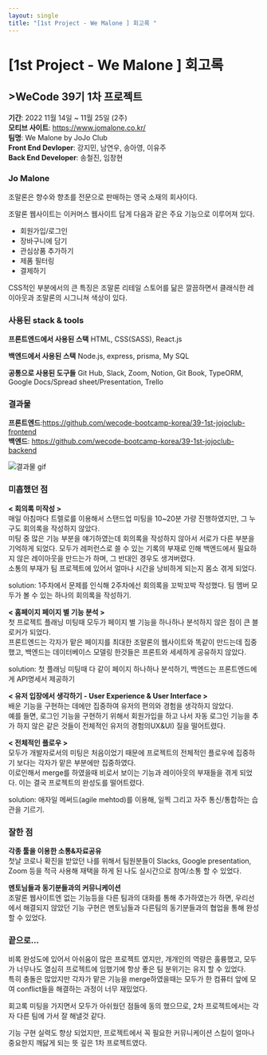 ```yaml
---
layout: single
title: "[1st Project - We Malone ] 회고록 "
---
```


# [1st Project - We Malone ] 회고록

## >WeCode 39기 1차 프로젝트

**기간**: 2022 11월 14일 ~ 11월 25일 (2주)  
**모티브 사이트**: https://www.jomalone.co.kr/  
**팀명**: We Malone by JoJo Club  
**Front End Devloper**: 강지민, 남연우, 송아영, 이유주  
**Back End Developer**: 송철진, 임창현  
 
### Jo Malone

조말론은 향수와 향초를 전문으로 판매하는 영국 소재의 회사이다.  

조말론 웹사이트는 이커머스 웹사이트 답게 다음과 같은 주요 기능으로 이루어져 있다.  

- 회원가입/로그인
- 장바구니에 담기
- 관심상품 추가하기
- 제품 필터링
- 결제하기

CSS적인 부분에서의 큰 특징은 조말론 리테일 스토어를 닮은 깔끔하면서 클래식한 레이아웃과 조말론의 시그니쳐 색상이 있다.  

### 사용된 stack & tools

**프론트엔드에서 사용된 스택**
HTML, CSS(SASS), React.js

**백엔드에서 사용된 스택**
Node.js, express, prisma, My SQL

**공통으로 사용된 도구들**
Git Hub, Slack, Zoom, Notion, Git Book, TypeORM, Google Docs/Spread sheet/Presentation, Trello

### 결과물

**프론트엔드**:https://github.com/wecode-bootcamp-korea/39-1st-jojoclub-frontend   
**백엔드**: https://github.com/wecode-bootcamp-korea/39-1st-jojoclub-backend   

![결과물 gif](https://user-images.githubusercontent.com/114560119/204122599-5bac81de-1ee1-4fa3-ab13-4d444eba0c73.gif)


### 미흡했던 점

**< 회의록 미작성 >**    
매일 아침마다 트렐로를 이용해서 스탠드업 미팅을 10~20분 가량 진행하였지만, 그 누구도 회의록을 작성하지 않았다.    
미팅 중 많은 기능 부분을 얘기하였는데 회의록을 작성하지 않아서 서로가 다른 부분을 기억하게 되었다. 모두가 레퍼런스로 쓸 수 있는 기록의 부재로 인해 백엔드에서 필요하지 않은 레이아웃을 만드는가 하며, 그 반대인 경우도 생겨버렸다.  
소통의 부재가 팀 프로젝트에 있어서 얼마나 시간을 낭비하게 되는지 몸소 겪게 되었다.  

solution: 1주차에서 문제를 인식해 2주차에선 회의록을 꼬박꼬박 작성했다. 팀 멤버 모두가 볼 수 있는 하나의 회의록을 작성하기.  


**< 홈페이지 페이지 별 기능 분석 >**  
첫 프로젝트 플래닝 미팅때 모두가 페이지 별 기능을 하나하나 분석하지 않은 점이 큰 블로커가 되었다.  
프론트엔드는 각자가 맡은 페이지를 최대한 조말론의 웹사이트와 똑같이 만드는데 집중했고, 백엔드는 데이터베이스 모델링 한것들은 프론트와 세세하게 공유하지 않았다.  

solution: 첫 플래닝 미팅때 다 같이 페이지 하나하나 분석하기, 백엔드는 프론트엔드에게 API명세서 제공하기 

**< 유저 입장에서 생각하기 - User Experience & User Interface >**  
배운 기능을 구현하는 데에만 집중하여 유저의 편의와 경험을 생각하지 않았다.  
예를 들면, 로그인 기능을 구현하기 위해서 회원가입을 하고 나서 자동 로그인 기능을 추가 하지 않은 같은 것들이 전체적인 유저의 경험의UX&UI) 질을 떨어트렸다.  

**< 전체적인 플로우 >**  
모두가 개발자로서의 미팅은 처음이었기 때문에 프로젝트의 전체적인 플로우에 집중하기 보다는 각자가 맡은 부분에만 집중하였다.  
이로인해서 merge를 하였을때 비로서 보이는 기능과 레이아웃의 부재들을 겪게 되었다. 이는 결국 프로젝트의 완성도를 떨어트렸다.   

solution: 애자일 메써드(agile mehtod)를 이용해, 일찍 그리고 자주 통신/통합하는 습관을 기르기.  

### 잘한 점  

**각종 툴을 이용한 소통&자료공유**  
첫날 코로나 확진을 받았던 나를 위해서 팀원분들이 Slacks, Google presentation, Zoom 등을 적극 사용해 재택을 하게 된 나도 실시간으로 참여/소통 할 수 있었다.  

**멘토님들과 동기분들과의 커뮤니케이션**  
조말론 웹사이트엔 없는 기능등을 다른 팀과의 대화를 통해 추가하였는가 하면, 우리선에서 해결되지 않았던 기능 구현은 멘토님들과 다른팀의 동기분들과의 협업을 통해 완성 할 수 있었다.  


### 끝으로...  

비록 완성도에 있어서 아쉬움이 많은 프로젝트 였지만, 개개인의 역량은 훌륭했고, 모두가 너무나도 열심히 프로젝트에 임했기에 항상 좋은 팀 분위기는 유지 할 수 있었다.  
특히 충돌은 많았지만 각자가 맡은 기능을 merge하였을때는 모두가 한 컴퓨터 앞에 모여 conflict들을 해결하는 과정이 너무 재밌었다.   

회고록 미팅을 가지면서 모두가 아쉬웠던 점들에 동의 했으므로, 2차 프로젝트에서는 각자 다른 팀에 가서 잘 해낼것 같다.   

기능 구현 실력도 향상 되었지만, 프로젝트에서 꼭 필요한 커뮤니케이션 스킬이 얼마나 중요한지 깨닳게 되는 뜻 깊은 1차 프로젝트였다.  






